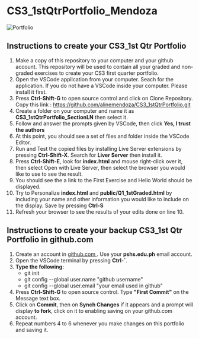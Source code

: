 # CS3_1stQtrPortfolio_Mendoza

![Portfolio](https://wiztoonz.com/wp-content/uploads/2022/04/Blog-Post-Portfolio.jpg)

## Instructions to create your CS3_1st Qtr Portfolio
1. Make a copy of this repository to your computer and your github account.  This repository will be used to contain all your graded and non-graded exercises to create your CS3 first quarter portfolio.  
2. Open the VSCode application from your computer. Seach for the application.  If you do not have a VSCode inside your computer.  Please install it first.
3. Press **Ctrl-Shift-G** to open source control and click on Clone Repository.  Copy this link : https://github.com/alinemendoza/CS3_1stQtrPortfolio.git
4. Create a folder on your computer and name it as **CS3_1stQtrPortfolio_SectionLN** then select it.
5. Follow and answer the prompts given by VSCode, then click **Yes, I trust the authors**
6. At this point, you should see a set of files and folder inside the VSCode Editor.  
7. Run and Test the copied files by installing Live Server extensions by pressing **Ctrl-Shift-X**. Search for **Liver Server** then install it.
8. Press **Ctrl-Shift-E**, look for **index.html** and mouse right-click over it, then select Open with Live Server, then select the browser you would like to use to see the result.
9. You should see the a link to the First Exercise and Hello World should be displayed.
10. Try to Personalize **index.html** and **public/Q1_1stGraded.html** by including your name and other information you would like to include on the display. Save by pressing **Ctrl-S**
11. Refresh your browser to see the results of your edits done on line 10.

## Instructions to create your backup CS3_1st Qtr Portfolio in github.com

1. Create an account in [github.com ](https://github.com).  Use your **pshs.edu.ph** email account.
2. Open the VSCode terminal by pressing **Ctrl-`**.
3. **Type the following:**
   - git init
   - git config --global user.name "github username" 
   - git config --global user.email "your email used in github"
4. Press **Ctrl-Shift-G** to open source control. Type **"First Commit"** on the Message text box.
5. Click on **Commit**, then on **Synch Changes** if it appears and a prompt will display **to fork**, click on it to enabling saving on your github.com account.  
6. Repeat numbers 4 to 6 whenever you make changes on this portfolio and saving it.
